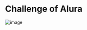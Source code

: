 # Challenge of Alura 
![image](https://github.com/user-attachments/assets/72517b32-afbf-4eb8-9d3c-6a9c8fc0d903)
